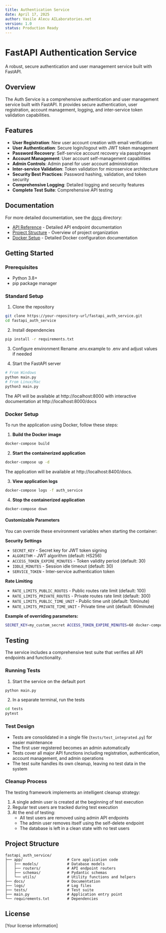 ```yaml
---
title: Authentication Service
date: April 17, 2025
author: Vasile Alecu AILaboratories.net
version: 1.0
status: Production Ready
---
```


# FastAPI Authentication Service

A robust, secure authentication and user management service built with FastAPI.

## Overview

The Auth Service is a comprehensive authentication and user management service built with FastAPI. It provides secure authentication, user registration, account management, logging, and inter-service token validation capabilities.

## Features

- **User Registration**: New user account creation with email verification
- **User Authentication**: Secure login/logout with JWT token management
- **Password Recovery**: Self-service account recovery via passphrase
- **Account Management**: User account self-management capabilities
- **Admin Controls**: Admin panel for user account administration
- **Inter-service Validation**: Token validation for microservice architecture
- **Security Best Practices**: Password hashing, validation, and token security
- **Comprehensive Logging**: Detailed logging and security features
- **Complete Test Suite**: Comprehensive API testing

## Documentation

For more detailed documentation, see the [docs](./docs) directory:

- [API Reference](./docs/api_reference.md) - Detailed API endpoint documentation
- [Project Structure](./docs/structure.md) - Overview of project organization
- [Docker Setup](./docs/docker_app.md) - Detailed Docker configuration documentation

## Getting Started

### Prerequisites

- Python 3.8+
- pip package manager

### Standard Setup

1. Clone the repository
```bash
git clone https://your-repository-url/fastapi_auth_service.git
cd fastapi_auth_service
```

2. Install dependencies
```bash
pip install -r requirements.txt
```

3. Configure environment
Rename .env.example to .env and adjust values if needed

4. Start the FastAPI server
```bash
# From Windows
python main.py
# From Linux/Mac
python3 main.py
```

The API will be available at http://localhost:8000 with interactive documentation at http://localhost:8000/docs

### Docker Setup

To run the application using Docker, follow these steps:

1. **Build the Docker image**
```bash
docker-compose build
```

2. **Start the containerized application**
```bash
docker-compose up -d
```
The application will be available at http://localhost:8400/docs.

3. **View application logs**
```bash
docker-compose logs -f auth_service
```

4. **Stop the containerized application**
```bash
docker-compose down
```

#### Customizable Parameters

You can override these environment variables when starting the container:

**Security Settings**
- `SECRET_KEY` - Secret key for JWT token signing
- `ALGORITHM` - JWT algorithm (default: HS256)
- `ACCESS_TOKEN_EXPIRE_MINUTES` - Token validity period (default: 30)
- `IDDLE_MINUTES` - Session idle timeout (default: 30)
- `SERVICE_TOKEN` - Inter-service authentication token

**Rate Limiting**
- `RATE_LIMITS_PUBLIC_ROUTES` - Public routes rate limit (default: 100)
- `RATE_LIMITS_PRIVATE_ROUTES` - Private routes rate limit (default: 300)
- `RATE_LIMITS_PUBLIC_TIME_UNIT` - Public time unit (default: 10minute)
- `RATE_LIMITS_PRIVATE_TIME_UNIT` - Private time unit (default: 60minute)

**Example of overriding parameters:**
```bash
SECRET_KEY=my_custom_secret ACCESS_TOKEN_EXPIRE_MINUTES=60 docker-compose up -d
```

## Testing

The service includes a comprehensive test suite that verifies all API endpoints and functionality.

### Running Tests

1. Start the service on the default port
```bash
python main.py
```

2. In a separate terminal, run the tests
```bash
cd tests
pytest
```

### Test Design

- Tests are consolidated in a single file (`tests/test_integrated.py`) for easier maintenance
- The first user registered becomes an admin automatically
- Tests cover all major API functions including registration, authentication, account management, and admin operations
- The test suite handles its own cleanup, leaving no test data in the system

### Cleanup Process

The testing framework implements an intelligent cleanup strategy:
1. A single admin user is created at the beginning of test execution
2. Regular test users are tracked during test execution
3. At the end of testing:
   - All test users are removed using admin API endpoints
   - The admin user removes itself using the self-delete endpoint
   - The database is left in a clean state with no test users

## Project Structure

```
fastapi_auth_service/
├── app/                    # Core application code
│   ├── models/             # Database models
│   ├── routers/            # API endpoint routers
│   ├── schemas/            # Pydantic schemas
│   └── utils/              # Utility functions and helpers
├── docs/                   # Documentation
├── logs/                   # Log files
├── tests/                  # Test suite
├── main.py                 # Application entry point
└── requirements.txt        # Dependencies
```

## License

[Your license information]